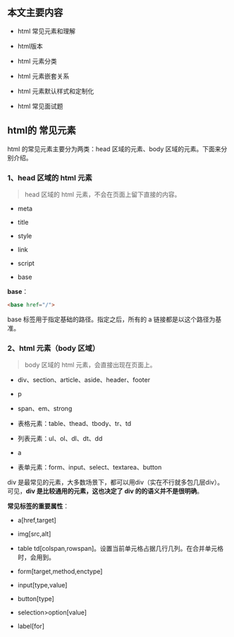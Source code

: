 
## 本文主要内容

- html 常见元素和理解

- html版本

- html 元素分类

- html 元素嵌套关系

- html 元素默认样式和定制化

- html 常见面试题


## html的 常见元素

html 的常见元素主要分为两类：head 区域的元素、body 区域的元素。下面来分别介绍。


### 1、head 区域的 html 元素

> head 区域的 html 元素，不会在页面上留下直接的内容。

- meta

- title

- style

- link

- script

- base

**base**：

```html
<base href="/">
```

base 标签用于指定基础的路径。指定之后，所有的 a 链接都是以这个路径为基准。

### 2、html 元素（body 区域）

> body 区域的 html 元素，会直接出现在页面上。

- div、section、article、aside、header、footer

- p

- span、em、strong

- 表格元素：table、thead、tbody、tr、td

- 列表元素：ul、ol、dl、dt、dd

- a

- 表单元素：form、input、select、textarea、button

div 是最常见的元素，大多数场景下，都可以用div（实在不行就多包几层div）。可见，**div 是比较通用的元素，这也决定了 div 的的语义并不是很明确**。

**常见标签的重要属性**：

- a[href,target]

- img[src,alt]

- table td[colspan,rowspan]。设置当前单元格占据几行几列。在合并单元格时，会用到。

- form[target,method,enctype]
- input[type,value]
- button[type]
- selection>option[value]
- label[for]



